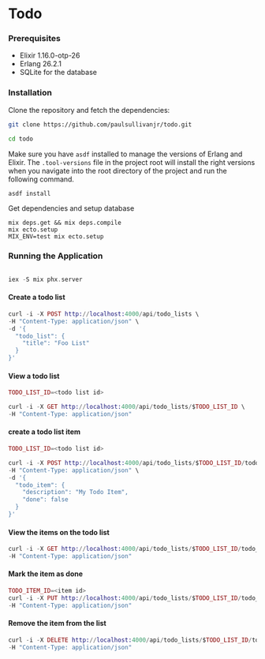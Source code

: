 
# Todo

### Prerequisites

- Elixir 1.16.0-otp-26
- Erlang 26.2.1
- SQLite for the database


### Installation

Clone the repository and fetch the dependencies:

```bash
git clone https://github.com/paulsullivanjr/todo.git

cd todo
``` 

Make sure you have `asdf` installed to manage the versions of Erlang and Elixir. The `.tool-versions` file in the project root will install the right versions when you navigate into the root directory of the project and run the following command.

```
asdf install
```

Get dependencies and setup database
```
mix deps.get && mix deps.compile
mix ecto.setup
MIX_ENV=test mix ecto.setup
```

### Running the Application

```elixir

iex -S mix phx.server
```
#### Create a todo list
```elixir
curl -i -X POST http://localhost:4000/api/todo_lists \
-H "Content-Type: application/json" \
-d '{
  "todo_list": {
    "title": "Foo List"
  }
}'

```

#### View a todo list
```elixir
TODO_LIST_ID=<todo list id>

curl -i -X GET http://localhost:4000/api/todo_lists/$TODO_LIST_ID \
-H "Content-Type: application/json"
```

#### create a todo list item
```elixir
TODO_LIST_ID=<todo list id>

curl -i -X POST http://localhost:4000/api/todo_lists/$TODO_LIST_ID/todo_items \
-H "Content-Type: application/json" \
-d '{
  "todo_item": {
    "description": "My Todo Item",
    "done": false
  }
}'

```
#### View the items on the todo list
```elixir
curl -i -X GET http://localhost:4000/api/todo_lists/$TODO_LIST_ID/todo_items \
-H "Content-Type: application/json"

```

#### Mark the item as done
```elixir
TODO_ITEM_ID=<item id>
curl -i -X PUT http://localhost:4000/api/todo_lists/$TODO_LIST_ID/todo_items/$TODO_ITEM_ID/done \
-H "Content-Type: application/json"

```

#### Remove the item from the list
```elixir
curl -i -X DELETE http://localhost:4000/api/todo_lists/$TODO_LIST_ID/todo_items/$TODO_ITEM_ID \
-H "Content-Type: application/json"

```


